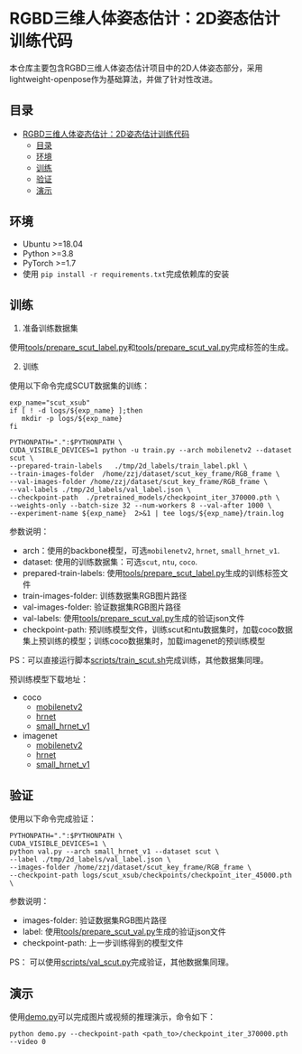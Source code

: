 # RGBD三维人体姿态估计：2D姿态估计训练代码

本仓库主要包含RGBD三维人体姿态估计项目中的2D人体姿态部分，采用lightweight-openpose作为基础算法，并做了针对性改进。

## 目录

- [RGBD三维人体姿态估计：2D姿态估计训练代码](#rgbd三维人体姿态估计2d姿态估计训练代码)
  - [目录](#目录)
  - [环境](#环境)
  - [训练](#训练)
  - [验证](#验证)
  - [演示](#演示)

## 环境

* Ubuntu >=18.04
* Python >=3.8
* PyTorch >=1.7
* 使用 `pip install -r requirements.txt`完成依赖库的安装

## 训练

1. 准备训练数据集

使用[tools/prepare_scut_label.py](./tools/prepare_scut_label.py)和[tools/prepare_scut_val.py](./tools/prepare_scut_val.py)完成标签的生成。

2. 训练

使用以下命令完成SCUT数据集的训练：
```
exp_name="scut_xsub"
if [ ! -d logs/${exp_name} ];then
   mkdir -p logs/${exp_name}
fi

PYTHONPATH=".":$PYTHONPATH \
CUDA_VISIBLE_DEVICES=1 python -u train.py --arch mobilenetv2 --dataset scut \
--prepared-train-labels   ./tmp/2d_labels/train_label.pkl \
--train-images-folder  /home/zzj/dataset/scut_key_frame/RGB_frame \
--val-images-folder /home/zzj/dataset/scut_key_frame/RGB_frame \
--val-labels ./tmp/2d_labels/val_label.json \
--checkpoint-path  ./pretrained_models/checkpoint_iter_370000.pth \
--weights-only --batch-size 32 --num-workers 8 --val-after 1000 \
--experiment-name ${exp_name}  2>&1 | tee logs/${exp_name}/train.log
```

参数说明：
- arch：使用的backbone模型，可选`mobilenetv2`, `hrnet`, `small_hrnet_v1`.
- dataset: 使用的训练数据集：可选`scut`, `ntu`, `coco`.
- prepared-train-labels: 使用[tools/prepare_scut_label.py](./tools/prepare_scut_label.py)生成的训练标签文件
- train-images-folder: 训练数据集RGB图片路径
- val-images-folder: 验证数据集RGB图片路径
- val-labels: 使用[tools/prepare_scut_val.py](./tools/prepare_scut_val.py)生成的验证json文件
- checkpoint-path: 预训练模型文件，训练scut和ntu数据集时，加载coco数据集上预训练的模型；训练coco数据集时，加载imagenet的预训练模型

PS：可以直接运行脚本[scripts/train_scut.sh](./scripts/train_scut.sh)完成训练，其他数据集同理。

预训练模型下载地址：
- coco
  - [mobilenetv2](https://download.01.org/opencv/openvino_training_extensions/models/human_pose_estimation/checkpoint_iter_370000.pth)
  - [hrnet](https://drive.google.com/drive/folders/1hOTihvbyIxsm5ygDpbUuJ7O_tzv4oXjC)
  - [small_hrnet_v1]()
- imagenet
  - [mobilenetv2](https://github.com/marvis/pytorch-mobilenet)
  - [hrnet](https://drive.google.com/drive/folders/1hOTihvbyIxsm5ygDpbUuJ7O_tzv4oXjC)
  - [small_hrnet_v1](https://onedrive.live.com/?authkey=%21APY8jW-MnKfaDsY&id=F7FD0B7F26543CEB%21155&cid=f7fd0b7f26543ceb)

## 验证

使用以下命令完成验证：
```
PYTHONPATH=".":$PYTHONPATH \
CUDA_VISIBLE_DEVICES=1 \
python val.py --arch small_hrnet_v1 --dataset scut \
--label ./tmp/2d_labels/val_label.json \
--images-folder /home/zzj/dataset/scut_key_frame/RGB_frame \
--checkpoint-path logs/scut_xsub/checkpoints/checkpoint_iter_45000.pth \
```
参数说明：
- images-folder: 验证数据集RGB图片路径
- label: 使用[tools/prepare_scut_val.py](./tools/prepare_scut_val.py)生成的验证json文件
- checkpoint-path: 上一步训练得到的模型文件

PS： 可以使用[scripts/val_scut.py](./scripts/val_scut.sh)完成验证，其他数据集同理。

## 演示

使用[demo.py](./demo.py)可以完成图片或视频的推理演示，命令如下：
```
python demo.py --checkpoint-path <path_to>/checkpoint_iter_370000.pth --video 0
```
